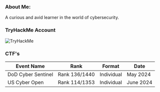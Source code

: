 ### About Me:
A curious and avid learner in the world of cybersecurity. 


### TryHackMe Account
<img src="https://tryhackme-badges.s3.amazonaws.com/CyberSauce.png" alt="TryHackMe">


### CTF's

|Event Name | Rank | Format | Date |
|-----------|------|--------|------|
|DoD Cyber Sentinel| Rank 136/1440| Individual | May 2024| 
|US Cyber Open| Rank 114/1353| Individual| June 2024|




<!--
**CyberSauce001/CyberSauce001** is a ✨ _special_ ✨ repository because its `README.md` (this file) appears on your GitHub profile.

Here are some ideas to get you started:

- 🔭 I’m currently working on ...
- 🌱 I’m currently learning ...
- 👯 I’m looking to collaborate on ...
- 🤔 I’m looking for help with ...
- 💬 Ask me about ...
- 📫 How to reach me: ...
- 😄 Pronouns: ...
- ⚡ Fun fact: ...
-->
